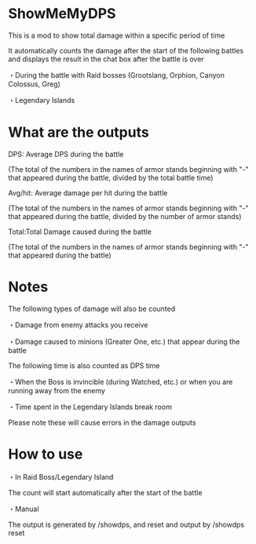# ShowMeMyDPS
This is a mod to show total damage within a specific period of time

It automatically counts the damage after the start of the following battles and displays the result in the chat box after the battle is over

・During the battle with Raid bosses (Grootslang, Orphion, Canyon Colossus, Greg)

・Legendary Islands

# What are the outputs

DPS: Average DPS during the battle

(The total of the numbers in the names of armor stands beginning with "-" that appeared during the battle, divided by the total battle time)

Avg/hit: Average damage per hit during the battle

(The total of the numbers in the names of armor stands beginning with "-" that appeared during the battle, divided by the number of armor stands)

Total:Total Damage caused during the battle

(The total of the numbers in the names of armor stands beginning with "-" that appeared during the battle)

# Notes
The following types of damage will also be counted

・Damage from enemy attacks you receive

・Damage caused to minions (Greater One, etc.) that appear during the battle

The following time is also counted as DPS time

・When the Boss is invincible (during Watched, etc.) or when you are running away from the enemy

・Time spent in the Legendary Islands break room


Please note these will cause errors in the damage outputs

# How to use
・In Raid Boss/Legendary Island

The count will start automatically after the start of the battle

・Manual

The output is generated by /showdps, and reset and output by /showdps reset 
